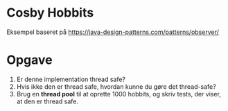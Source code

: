 # Cosby Hobbits 
Eksempel baseret på https://java-design-patterns.com/patterns/observer/ 

# Opgave
1. Er denne implementation thread safe?
2. Hvis ikke den er thread safe, hvordan kunne du gøre det thread-safe?
3. Brug en __thread pool__ til at oprette 1000 hobbits, og skriv tests, der viser, at den er thread safe.
